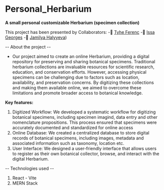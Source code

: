 # Personal_Herbarium
**A small personal customizable Herbarium (specimen collection)**

This project has been presented by Collaborators:
-:green_heart: [Tyhe Ferenc](https://github.com/MEINNASTIE)
-:green_heart: [Issa Georges](https://github.com/issageorges)
-:green_heart: [Jamilya Halyyeva](https://github.com/JamilyaHalyyeva))

-- About the project --
- Our project aimed to create an online Herbarium, providing a digital repository for preserving and sharing botanical specimens. Traditional herbarium collections are invaluable resources for scientific research, education, and conservation efforts. However, accessing physical specimens can be challenging due to factors such as location, availability, and preservation concerns. By digitizing these collections and making them available online, we aimed to overcome these limitations and promote broader access to botanical knowledge. 

**Key features:**
1. Digitized Workflow: We developed a systematic workflow for digitizing botanical specimens, including specimen imagind, data entry and other nomenclature propositions. This process ensured that specimens were accurately documented and standardized for online access
2. Online Database: We created a centralized database to store digital records of botanical specimens, including images, metadata and associated information such as taxonomy, location etc.
3. User Interface: We designed a user-friendly interface that allows users to register as their own botanical collector, browse, and interact with the digital Herbarium. 


-- Technologies used --
1. React - Vite
2. MERN Stack
